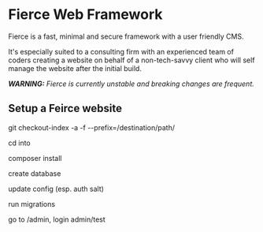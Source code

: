 # Fierce Web Framework

Fierce is a fast, minimal and secure framework with a user friendly CMS.

It's especially suited to a consulting firm with an experienced team of coders
creating a website on behalf of a non-tech-savvy client who will self manage
the website after the initial build.

***WARNING:*** *Fierce is currently unstable and breaking changes are frequent.*

## Setup a Feirce website

git checkout-index -a -f --prefix=/destination/path/

cd into

composer install

create database

update config (esp. auth salt)

run migrations

go to /admin, login admin/test
